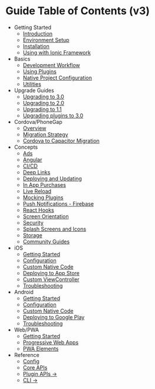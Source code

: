# Guide Table of Contents (v3)

- Getting Started
  - [Introduction](index.md)
  - [Environment Setup](getting-started/environment-setup.md)
  - [Installation](getting-started/index.md)
  - [Using with Ionic Framework](getting-started/with-ionic.md)
- Basics
  - [Development Workflow](basics/workflow.md)
  - [Using Plugins](basics/using-plugins.md)
  - [Native Project Configuration](basics/configuring-your-app.md)
  - [Utilities](basics/utilities.md)
- Upgrade Guides
  - [Upgrading to 3.0](updating/3-0.md)
  - [Upgrading to 2.0](updating/2-0.md)
  - [Upgrading to 1.1](updating/1-1.md)
  - [Upgrading plugins to 3.0](updating/plugins/3-0.md)
- Cordova/PhoneGap
  - [Overview](cordova/index.md)
  - [Migration Strategy](cordova/migration-strategy.md)
  - [Cordova to Capacitor Migration](cordova/migrating-from-cordova-to-capacitor.md)
- Concepts
  - [Ads](guides/ads.md)
  - [Angular](guides/angular.md)
  - [CI/CD](guides/ci-cd.md)
  - [Deep Links](guides/deep-links.md)
  - [Deploying and Updating](guides/deploying-updates.md)
  - [In App Purchases](guides/in-app-purchases.md)
  - [Live Reload](guides/live-reload.md)
  - [Mocking Plugins](guides/mocking-plugins.md)
  - [Push Notifications - Firebase](guides/push-notifications-firebase.md)
  - [React Hooks](guides/react-hooks.md)
  - [Screen Orientation](guides/screen-orientation.md)
  - [Security](guides/security.md)
  - [Splash Screens and Icons](guides/splash-screens-and-icons.md)
  - [Storage](guides/storage.md)
  - [Community Guides](guides/community.md)
- iOS
  - [Getting Started](ios/index.md)
  - [Configuration](ios/configuration.md)
  - [Custom Native Code](ios/custom-code.md)
  - [Deploying to App Store](ios/deploying-to-app-store.md)
  - [Custom ViewController](ios/viewcontroller.md)
  - [Troubleshooting](ios/troubleshooting.md)
- Android
  - [Getting Started](android/index.md)
  - [Configuration](android/configuration.md)
  - [Custom Native Code](android/custom-code.md)
  - [Deploying to Google Play](android/deploying-to-google-play.md)
  - [Troubleshooting](android/troubleshooting.md)
- Web/PWA
  - [Getting Started](web/index.md)
  - [Progressive Web Apps](web/progressive-web-apps.md)
  - [PWA Elements](web/pwa-elements.md)
- Reference
  - [Config](config/index.md)
  - [Core APIs](core-apis/index.md)
  - [Plugin APIs ->](apis/index.md)
  - [CLI ->](cli/index.md)
